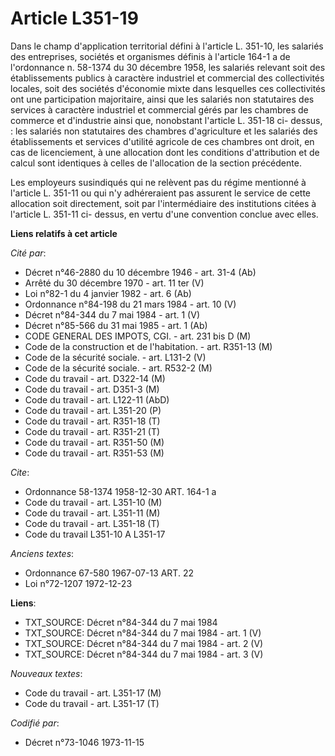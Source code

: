 # Article L351-19

Dans le champ d'application territorial défini à l'article L. 351-10, les salariés des entreprises, sociétés et organismes
définis à l'article 164-1 a de l'ordonnance n. 58-1374 du 30 décembre 1958, les salariés relevant soit des établissements
publics à caractère industriel et commercial des collectivités locales, soit des sociétés d'économie mixte dans lesquelles
ces collectivités ont une participation majoritaire, ainsi que les salariés non statutaires des services à caractère
industriel et commercial gérés par les chambres de commerce et d'industrie ainsi que, nonobstant l'article L. 351-18 ci-
dessus,  : les salariés non statutaires des chambres d'agriculture et les salariés des établissements et services d'utilité
agricole de ces chambres ont droit, en cas de licenciement, à une allocation dont les conditions d'attribution et de calcul
sont identiques à celles de l'allocation de la section précédente.

Les employeurs susindiqués qui ne relèvent pas du régime mentionné à l'article L. 351-11 ou qui n'y adhéreraient pas assurent
le service de cette allocation soit directement, soit par l'intermédiaire des institutions citées à l'article L. 351-11 ci-
dessus, en vertu d'une convention conclue avec elles.

**Liens relatifs à cet article**

_Cité par_:

  - Décret n°46-2880 du 10 décembre 1946 - art. 31-4 (Ab)
  - Arrêté du 30 décembre 1970 - art. 11 ter (V)
  - Loi n°82-1 du 4 janvier 1982 - art. 6 (Ab)
  - Ordonnance n°84-198 du 21 mars 1984 - art. 10 (V)
  - Décret n°84-344 du 7 mai 1984 - art. 1 (V)
  - Décret n°85-566 du 31 mai 1985 - art. 1 (Ab)
  - CODE GENERAL DES IMPOTS, CGI. - art. 231 bis D (M)
  - Code de la construction et de l'habitation. - art. R351-13 (M)
  - Code de la sécurité sociale. - art. L131-2 (V)
  - Code de la sécurité sociale. - art. R532-2 (M)
  - Code du travail - art. D322-14 (M)
  - Code du travail - art. D351-3 (M)
  - Code du travail - art. L122-11 (AbD)
  - Code du travail - art. L351-20 (P)
  - Code du travail - art. R351-18 (T)
  - Code du travail - art. R351-21 (T)
  - Code du travail - art. R351-50 (M)
  - Code du travail - art. R351-53 (M)

_Cite_:

  - Ordonnance 58-1374 1958-12-30 ART. 164-1 a
  - Code du travail - art. L351-10 (M)
  - Code du travail - art. L351-11 (M)
  - Code du travail - art. L351-18 (T)
  - Code du travail L351-10 A L351-17

_Anciens textes_:

  - Ordonnance 67-580 1967-07-13 ART. 22
  - Loi n°72-1207 1972-12-23

**Liens**:

  - TXT_SOURCE: Décret n°84-344 du 7 mai 1984
  - TXT_SOURCE: Décret n°84-344 du 7 mai 1984 - art. 1 (V)
  - TXT_SOURCE: Décret n°84-344 du 7 mai 1984 - art. 2 (V)
  - TXT_SOURCE: Décret n°84-344 du 7 mai 1984 - art. 3 (V)

_Nouveaux textes_:

  - Code du travail - art. L351-17 (M)
  - Code du travail - art. L351-17 (T)

_Codifié par_:

  - Décret n°73-1046 1973-11-15
